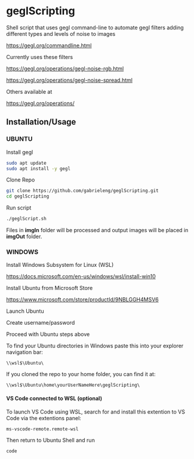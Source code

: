 # geglScripting

Shell script that uses gegl command-line to automate gegl filters adding different types and levels of noise to images

https://gegl.org/commandline.html

Currently uses these filters

https://gegl.org/operations/gegl-noise-rgb.html

https://gegl.org/operations/gegl-noise-spread.html

Others available at

https://gegl.org/operations/

## Installation/Usage

### UBUNTU

Install gegl
```bash
sudo apt update
sudo apt install -y gegl
```

Clone Repo
```bash
git clone https://github.com/gabrieleng/geglScripting.git
cd geglScripting
```

Run script
```bash
./geglScript.sh 
```

Files in **imgIn** folder will be processed and output images will be placed in **imgOut** folder.


### WINDOWS

Install Windows Subsystem for Linux (WSL)

https://docs.microsoft.com/en-us/windows/wsl/install-win10

Install Ubuntu from Microsoft Store

https://www.microsoft.com/store/productId/9NBLGGH4MSV6

Launch Ubuntu

Create username/password

Proceed with Ubuntu steps above

To find your Ubuntu directories in Windows paste this into your explorer navigation bar:

    \\wsl$\Ubuntu\
 
If you cloned the repo to your home folder, you can find it at:

    \\wsl$\Ubuntu\home\yourUserNameHere\geglScripting\

#### VS Code connected to WSL (optional)

To launch VS Code using WSL, search for and install this extention to VS Code via the extentions panel:

    ms-vscode-remote.remote-wsl

Then return to Ubuntu Shell and run

```bash
code
```
